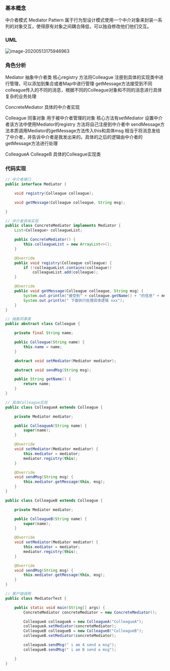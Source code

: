 ### 基本概念

中介者模式 Mediator Pattern 属于行为型设计模式使用一个中介对象来封装一系列的对象交互，使得原有对象之间耦合降低，可以独自修改他们他们交互。

### UML

![image-20200513175946963](C:\Users\denglw\AppData\Roaming\Typora\typora-user-images\image-20200513175946963.png)

### 角色分析

Mediator 抽象中介者类 核心registry 方法将Colleague 注册到具体的实现类中进行管理，可以添加到集合或者Map中进行管理 getMessage方法接受到不同colleague传入的不同的消息，根据不同的Colleague对象和不同的消息进行具体复杂的业务处理

ConcreteMediator 具体的中介者实现

Colleague 同事对象 用于被中介者管理的对象 核心方法有setMediator 设置中介者该方法中使用Mediator的registry 方法将自己注册到中介者中 sendMessage方法本质调用Mediator的getMessage方法传入this和具体msg 相当于将消息发给了中介者，并告诉中介者是我发出来的。具体的之后的逻辑由中介者的getMessage方法进行处理

ColleagueA ColleageB 具体的Colleague实现类

### 代码实现

```java
// 中介者接口
public interface Mediator {

    void registry(Colleague colleague);

    void getMessage(Colleague colleague, String msg);

}

```

```java
// 中介者具体实现
public class ConcreteMediator implements Mediator {
    List<Colleague> colleagueList;

    public ConcreteMediator() {
        this.colleagueList = new ArrayList<>();
    }

    @Override
    public void registry(Colleague colleague) {
        if (!colleagueList.contains(colleague))
            colleagueList.add(colleague);
    }

    @Override
    public void getMessage(Colleague colleague, String msg) {
        System.out.println("接受到" + colleague.getName() + "的信息" + msg);
        System.out.println(" 下面执行处理具体逻辑 xxx");
    }
}

```

```java
// 抽象同事类
public abstract class Colleague {

    private final String name;

    public Colleague(String name) {
        this.name = name;
    }

    abstract void setMediator(Mediator mediator);

    abstract void sendMsg(String msg);

    public String getName() {
        return name;
    }
}

```

```java
// 具体Colleague实现
public class ColleagueA extends Colleague {

    private Mediator mediator;

    public ColleagueA(String name) {
        super(name);
    }

    @Override
    void setMediator(Mediator mediator) {
        this.mediator = mediator;
        mediator.registry(this);
    }

    @Override
    void sendMsg(String msg) {
        this.mediator.getMessage(this, msg);
    }
}

public class ColleagueB extends Colleague {

    private Mediator mediator;

    public ColleagueB(String name) {
        super(name);
    }

    @Override
    void setMediator(Mediator mediator) {
        this.mediator = mediator;
        mediator.registry(this);
    }

    @Override
    void sendMsg(String msg) {
        this.mediator.getMessage(this, msg);
    }
}


```

```java
// 客户端调用
public class MediatorTest {

    public static void main(String[] args) {
        ConcreteMediator concreteMediator = new ConcreteMediator();

        ColleagueA colleagueA = new ColleagueA("ColleagueA");
        colleagueA.setMediator(concreteMediator);
        ColleagueB colleagueB = new ColleagueB("ColleagueB");
        colleagueB.setMediator(concreteMediator);

        colleagueA.sendMsg(" i am A send a msg");
        colleagueB.sendMsg(" i am B send a msg");

    }
}

```



